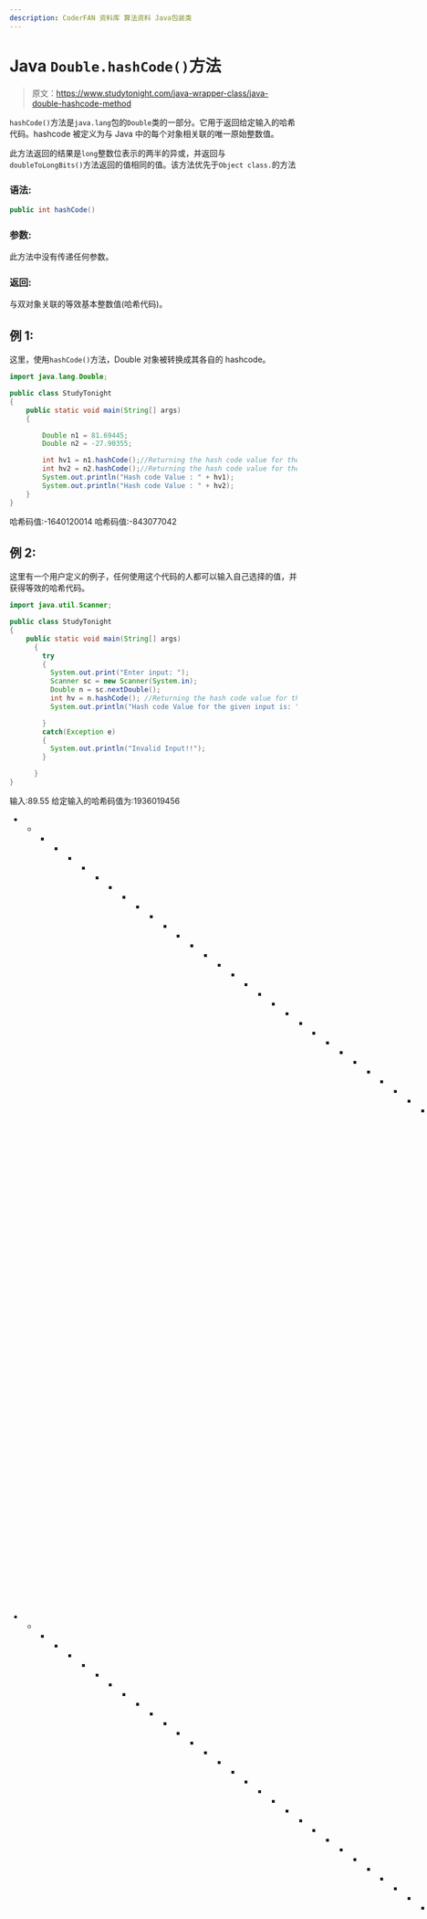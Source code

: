 ```yaml
---
description: CoderFAN 资料库 算法资料 Java包装类
---
```


# Java `Double.hashCode()`方法

> 原文：<https://www.studytonight.com/java-wrapper-class/java-double-hashcode-method>

`hashCode()`方法是`java.lang`包的`Double`类的一部分。它用于返回给定输入的哈希代码。hashcode 被定义为与 Java 中的每个对象相关联的唯一原始整数值。

此方法返回的结果是`long`整数位表示的两半的异或，并返回与`doubleToLongBits()`方法返回的值相同的值。该方法优先于`Object class.`的方法

### 语法:

```java
public int hashCode() 
```

### 参数:

此方法中没有传递任何参数。

### 返回:

与双对象关联的等效基本整数值(哈希代码)。

## 例 1:

这里，使用`hashCode()`方法，Double 对象被转换成其各自的 hashcode。

```java
import java.lang.Double;

public class StudyTonight
{  
    public static void main(String[] args)  
    {  

        Double n1 = 81.69445;
        Double n2 = -27.90355;

        int hv1 = n1.hashCode();//Returning the hash code value for the object n1
        int hv2 = n2.hashCode();//Returning the hash code value for the object n2
        System.out.println("Hash code Value : " + hv1);
        System.out.println("Hash code Value : " + hv2);  
    }  
} 
```

哈希码值:-1640120014
哈希码值:-843077042

## 例 2:

这里有一个用户定义的例子，任何使用这个代码的人都可以输入自己选择的值，并获得等效的哈希代码。

```java
import java.util.Scanner;  

public class StudyTonight
{  
    public static void main(String[] args)
      {  
        try
        {
          System.out.print("Enter input: ");  
          Scanner sc = new Scanner(System.in);         
          Double n = sc.nextDouble();  
          int hv = n.hashCode(); //Returning the hash code value for the object 
          System.out.println("Hash code Value for the given input is: " + hv);

        }
        catch(Exception e)
        {
          System.out.println("Invalid Input!!");
        }

      }  
} 
```

输入:89.55
给定输入的哈希码值为:1936019456
* * * * * * * * * * * * * * * * * * * * * * * * * * * * * * * * * * * * * * * * * * * * * * * * * * *输入:-77.09
给定输入的哈希码值为:1326411060
* * * * * * * * * * * * * * * * * * * * * * * * * * * * * * * * * * * * * * * * * * * * * * * * * * * * * * * * * * * * * * * * * * * * * *输入:0x556
无效输入！

## 实时示例:

在这里，您可以测试实时代码示例。您可以为不同的值执行示例，甚至可以编辑和编写您的示例来测试 Java 代码。

* * *

* * *